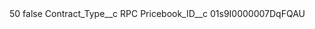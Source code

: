 <?xml version="1.0" encoding="UTF-8"?>
<CustomMetadata xmlns="http://soap.sforce.com/2006/04/metadata" xmlns:xsi="http://www.w3.org/2001/XMLSchema-instance" xmlns:xsd="http://www.w3.org/2001/XMLSchema">
    <label>50</label>
    <protected>false</protected>
    <values>
        <field>Contract_Type__c</field>
        <value xsi:type="xsd:string">RPC</value>
    </values>
    <values>
        <field>Pricebook_ID__c</field>
        <value xsi:type="xsd:string">01s9I0000007DqFQAU</value>
    </values>
</CustomMetadata>
